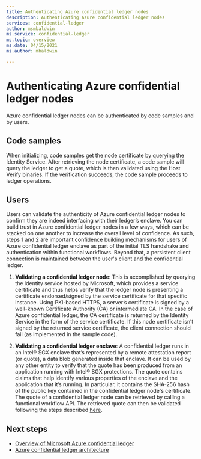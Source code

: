 ```yaml
---
title: Authenticating Azure confidential ledger nodes
description: Authenticating Azure confidential ledger nodes
services: confidential-ledger
author: msmbaldwin
ms.service: confidential-ledger
ms.topic: overview
ms.date: 04/15/2021
ms.author: mbaldwin

---
```

# Authenticating Azure confidential ledger nodes

Azure confidential ledger nodes can be authenticated by code samples and by users.

## Code samples

When initializing, code samples get the node certificate by querying the Identity Service. After retrieving the node certificate, a code sample will query the ledger to get a quote, which is then validated using the Host Verify binaries. If the verification succeeds, the code sample proceeds to ledger operations.

## Users

Users can validate the authenticity of Azure confidential ledger nodes to confirm they are indeed interfacing with their ledger’s enclave. You can build trust in Azure confidential ledger nodes in a few ways, which can be stacked on one another to increase the overall level of confidence. As such, steps 1 and 2 are important confidence building mechanisms for users of Azure confidential ledger enclave as part of the initial TLS handshake and authentication within functional workflows. Beyond that, a persistent client connection is maintained between the user's client and the confidential ledger.

1. **Validating a confidential ledger node**: This is accomplished by querying the identity service hosted by Microsoft, which provides a service certificate and thus helps verify that the ledger node is presenting a certificate endorsed/signed by the service certificate for that specific instance. Using PKI-based HTTPS, a server’s certificate is signed by a well-known Certificate Authority (CA) or intermediate CA. In the case of Azure confidential ledger, the CA certificate is returned by the Identity Service in the form of the service certificate. If this node certificate isn’t signed by the returned service certificate, the client connection should fail (as implemented in the sample code).

2. **Validating a confidential ledger enclave**: A confidential ledger runs in an Intel® SGX enclave that’s represented by a remote attestation report (or quote), a data blob generated inside that enclave. It can be used by any other entity to verify that the quote has been produced from an application running with Intel® SGX protections. The quote contains claims that help identify various properties of the enclave and the application that it’s running. In particular, it contains the SHA-256 hash of the public key contained in the confidential ledger node's certificate. The quote of a confidential ledger node can be retrieved by calling a functional workflow API. The retrieved quote can then be validated following the steps described [here](https://microsoft.github.io/CCF/main/use_apps/verify_quote.html).

## Next steps

- [Overview of Microsoft Azure confidential ledger](overview.md)
- [Azure confidential ledger architecture](architecture.md)
